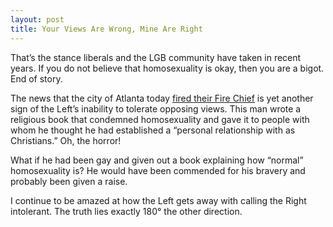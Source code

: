 ```yaml
---
layout: post
title: Your Views Are Wrong, Mine Are Right
---
```


That’s the stance liberals and the LGB community have taken in recent years. If you do not believe that homosexuality is okay, then you are a bigot. End of story.

The news that the city of Atlanta today [fired their Fire Chief](http://www.washingtontimes.com/news/2015/jan/6/kelvin-cochran-atlanta-fire-chief-terminated-for-a/) is yet another sign of the Left’s inability to tolerate opposing views. This man wrote a religious book that condemned homosexuality and gave it to people with whom he thought he had established a “personal relationship with as Christians.” Oh, the horror!

What if he had been gay and given out a book explaining how “normal” homosexuality is? He would have been commended for his bravery and probably been given a raise.

I continue to be amazed at how the Left gets away with calling the Right intolerant. The truth lies exactly 180° the other direction.
